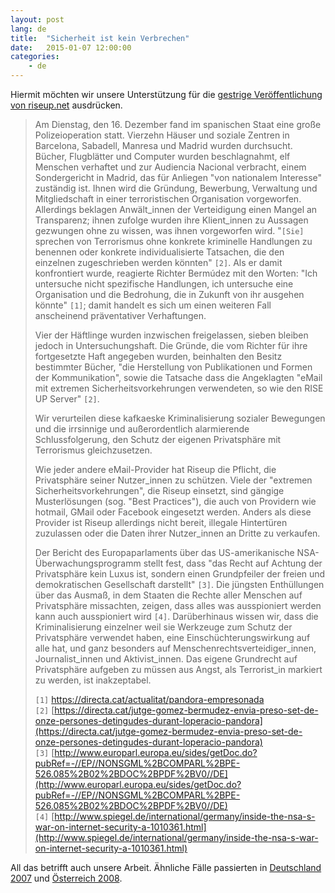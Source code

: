 ```yaml
---
layout: post
lang: de
title:  "Sicherheit ist kein Verbrechen"
date:   2015-01-07 12:00:00
categories:
    - de
---
```


Hiermit möchten wir unsere Unterstützung für die [gestrige Veröffentlichung von riseup.net](https://help.riseup.net/de/about-us/press/security-not-a-crime) ausdrücken.

> Am Dienstag, den 16. Dezember fand im spanischen Staat eine große Polizeioperation statt. Vierzehn Häuser und soziale Zentren in Barcelona, Sabadell, Manresa und Madrid wurden durchsucht. Bücher, Flugblätter und Computer wurden beschlagnahmt, elf Menschen verhaftet und zur Audiencia Nacional verbracht, einem Sondergericht in Madrid, das für Anliegen "von nationalem Interesse" zuständig ist. Ihnen wird die Gründung, Bewerbung, Verwaltung und Mitgliedschaft in einer terroristischen Organisation vorgeworfen. Allerdings beklagen Anwält_innen der Verteidigung einen Mangel an Transparenz; ihnen zufolge wurden ihre Klient_innen zu Aussagen gezwungen ohne zu wissen, was ihnen vorgeworfen wird. "`[Sie]` sprechen von Terrorismus ohne konkrete kriminelle Handlungen zu benennen oder konkrete individualisierte Tatsachen, die den einzelnen zugeschrieben werden könnten" `[2]`. Als er damit konfrontiert wurde,  reagierte Richter Bermúdez mit den Worten: "Ich untersuche nicht spezifische Handlungen, ich untersuche eine Organisation und die Bedrohung, die in Zukunft von ihr ausgehen könnte" `[1]`; damit handelt es sich um einen weiteren Fall anscheinend präventativer Verhaftungen.
> 
> Vier der Häftlinge wurden inzwischen freigelassen, sieben bleiben jedoch in Untersuchungshaft. Die Gründe, die vom Richter für ihre fortgesetzte Haft angegeben wurden, beinhalten den Besitz bestimmter Bücher, "die Herstellung von Publikationen und Formen der Kommunikation", sowie die Tatsache dass die Angeklagten "eMail mit extremen Sicherheitsvorkehrungen verwendeten, so wie den RISE UP Server" `[2]`.
> 
> Wir verurteilen diese kafkaeske Kriminalisierung sozialer Bewegungen und die irrsinnige und außerordentlich alarmierende Schlussfolgerung, den Schutz der eigenen Privatsphäre mit Terrorismus gleichzusetzen.
> 
> Wie jeder andere eMail-Provider hat Riseup die Pflicht, die Privatsphäre seiner Nutzer_innen zu schützen. Viele der "extremen Sicherheitsvorkehrungen", die Riseup einsetzt, sind gängige Musterlösungen (sog. "Best Practices"), die auch von Providern wie hotmail, GMail oder Facebook eingesetzt werden. Anders als diese Provider ist Riseup allerdings nicht bereit, illegale Hintertüren zuzulassen oder die Daten ihrer Nutzer_innen an Dritte zu verkaufen.
> 
> Der Bericht des Europaparlaments über das US-amerikanische NSA-Überwachungsprogramm stellt fest, dass "das Recht auf Achtung der Privatsphäre kein Luxus ist, sondern einen Grundpfeiler der freien und demokratischen Gesellschaft darstellt" `[3]`. Die jüngsten Enthüllungen über das Ausmaß, in dem Staaten die Rechte aller Menschen auf Privatsphäre missachten, zeigen, dass alles was ausspioniert werden kann auch ausspioniert wird `[4]`. Darüberhinaus wissen wir, dass die Kriminalisierung einzelner weil sie Werkzeuge zum Schutz der Privatsphäre verwendet haben, eine Einschüchterungswirkung auf alle hat, und ganz besonders auf Menschenrechtsverteidiger_innen, Journalist_innen und Aktivist_innen. Das eigene Grundrecht auf Privatsphäre aufgeben zu müssen aus Angst, als Terrorist_in markiert zu werden, ist inakzeptabel.
> 
> `[1]` [ https://directa.cat/actualitat/pandora-empresonada ](https://directa.cat/actualitat/pandora-empresonada)  
> `[2]` [https://directa.cat/jutge-gomez-bermudez-envia-preso-set-de-onze-persones-detingudes-durant-loperacio-pandora](https://directa.cat/jutge-gomez-bermudez-envia-preso-set-de-onze-persones-detingudes-durant-loperacio-pandora)  
> `[3]` [http://www.europarl.europa.eu/sides/getDoc.do?pubRef=-//EP//NONSGML%2BCOMPARL%2BPE-526.085%2B02%2BDOC%2BPDF%2BV0//DE](http://www.europarl.europa.eu/sides/getDoc.do?pubRef=-//EP//NONSGML%2BCOMPARL%2BPE-526.085%2B02%2BDOC%2BPDF%2BV0//DE)  
> `[4]` [http://www.spiegel.de/international/germany/inside-the-nsa-s-war-on-internet-security-a-1010361.html](http://www.spiegel.de/international/germany/inside-the-nsa-s-war-on-internet-security-a-1010361.html)

All das betrifft auch unsere Arbeit.
Ähnliche Fälle passierten in [Deutschland 2007](http://einstellung.so36.net/de/hg/konstrukt) und [Österreich 2008](http://antirep2008.org/?p=14).
